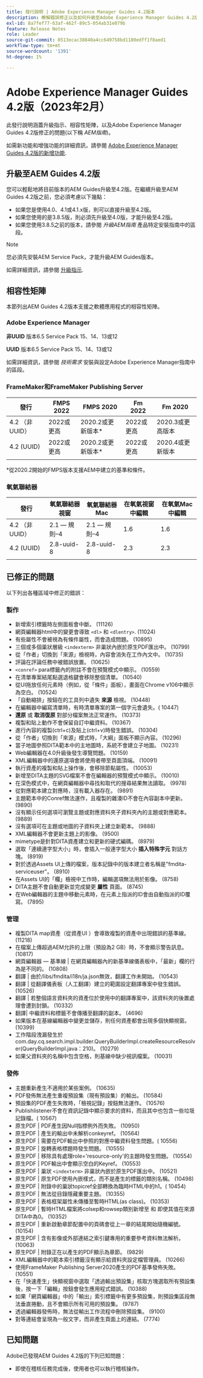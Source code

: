 ```yaml
---
title: 發行說明 | Adobe Experience Manager Guides 4.2版本
description: 瞭解錯誤修正以及如何升級至Adobe Experience Manager Guides 4.2版
exl-id: 8a7fef77-63af-462f-89c5-054ab31e079b
feature: Release Notes
role: Leader
source-git-commit: 0513ecac38840a4cc649758bd1180edff1f8aed1
workflow-type: tm+mt
source-wordcount: '1391'
ht-degree: 1%

---
```


# Adobe Experience Manager Guides 4.2版（2023年2月）

此發行說明涵蓋升級指示、相容性矩陣，以及Adobe Experience Manager Guides 4.2版修正的問題(以下稱 *AEM指南*)。

如需新功能和增強功能的詳細資訊，請參閱 [Adobe Experience Manager Guides 4.2版的新增功能](whats-new-4.2-release.md).

## 升級至AEM Guides 4.2版

您可以輕鬆地將目前版本的AEM Guides升級至4.2版。在繼續升級至AEM Guides 4.2版之前，您必須考慮以下幾點：
* 如果您是使用4.0、4.1或4.1.x版，則可以直接升級至4.2版。
* 如果您使用的是3.8.5版，則必須先升級至4.0版，才能升級至4.2版。
* 如果您使用3.8.5之前的版本，請參閱 *升級AEM指南* 產品特定安裝指南中的區段。

>[!NOTE]
>
>您必須先安裝AEM Service Pack，才能升級AEM Guides版本。

如需詳細資訊，請參閱 [升級指示](assets/Adobe-Experience-Manager-Guides-Upgrade-Instructions-EN.pdf).

## 相容性矩陣

本節列出AEM Guides 4.2版本支援之軟體應用程式的相容性矩陣。

### Adobe Experience Manager

**非UUID**
版本6.5 Service Pack 15、14、13或12

**UUID**
版本6.5 Service Pack 15、14、13或12

如需詳細資訊，請參閱 *技術需求* 安裝與設定Adobe Experience Manager指南中的區段。

### FrameMaker和FrameMaker Publishing Server

| 發行 | FMPS 2022 | FMPS 2020 | Fm 2022 | Fm 2020 |
| --- | --- | --- | --- | --- |
| 4.2 （非UUID） | 2022或更高 | 2020.2或更新版本* | 2022或更高 | 2020.3或更高版本 |
| 4.2 (UUID) | 2022或更高 | 2020.2或更新版本* | 2022或更高 | 2020.4或更新版本 |
| | | | |

*從2020.2開始的FMPS版本支援AEM中建立的基準和條件。

### 氧氣聯結器

| 發行 | 氧氣聯結器視窗 | 氧氣聯結器Mac | 在氧氣視窗中編輯 | 在氧氣Mac中編輯 |
| --- | --- | --- |--- |--- |
| 4.2 （非UUID） | 2.1 — 規則–4 | 2.1 — 規則–4 | 1.6 | 1.6 |
| 4.2 (UUID) | 2.8-uuid-8 | 2.8-uuid-8 | 2.3 | 2.3 |
|  |  |   |

## 已修正的問題

以下列出各種區域中修正的錯誤：

### 製作

* 新增索引標籤時左側面板會中斷。 (11126)
* 網頁編輯器html中的變更會導致 `<dl>` 和 `<dlentry>`. (11024)
* 有些屬性不會被視為有條件屬性，而會造成問題。 (10895)
* 三個或多個巢狀層級 `<indexterm>` 非巢狀內嵌於原生PDF匯出中。 (10799)
* 從「作者」切換到「來源」檢視時，內容會消失在工作內文中。 (10735)
* 評論在評論任務中被錯誤放置。 (10625)
* `<conref>` para標籤內的附註不會在預覽模式中顯示。 (10559)
* 在清單專案結尾點選退格鍵會移除整個清單。 (10540)
* 從UI拖放任何元素時（例如，從「條件」面板），畫面在Chrome v106中顯示為空白。 (10524)
* 「自動縮排」按鈕在的工具列中遺失 **來源** 檢視。 (10448)
* 在編輯器中編寫清單時，有時清單專案的第一個字元會遺失。( 10447)
* **還原** 或 **取消復原** 對部分檔案無法正常運作。 (10373)
* 複製和貼上動作不會保留自訂中繼資料。 (10367)
* 進行內容的複製(ctrl+c)及貼上(ctrl+v)時發生錯誤。 (10304)
* 從「作者」切換到「來源」模式時，「大綱」面板不顯示內容。 (10296)
* 當子地圖參照DITA範本中的主地圖時，系統不會建立子地圖。 (10231)
* Web編輯器在4.0升級後發生導覽問題。 (10159)
* XML編輯器中的還原選項會將使用者帶至頁面頂端。 (10091)
* 執行資產的複製和貼上操作後，會移除節點屬性。 (10053)
* 新增至DITA主題的SVG檔案不會在編輯器的預覽模式中顯示。 (10010)
* 在深色模式中，在網頁編輯器中尋找和取代的搜尋結果無法讀取。 (9978)
* 從對應範本建立對應時，沒有載入器存在。 (9891)
* 主題範本中的Conref無法運作，且複製的雜湊ID不會在內容副本中更新。 (9890)
* 沒有顯示任何選項可瀏覽主題或對應資料夾子資料夾內的主題或對應範本。 (9889)
* 沒有選項可在主題或地圖的子資料夾上建立新範本。 (9888)
* XML編輯器不會更新主題上的影像。 (9500)
* mimetype是針對DITA資產建立和更新的硬式編碼。 (8979)
* 選取「連續連字型大小」時，會插入一般連字型大小 **插入特殊字元** 對話方塊。 (8919)
* 對於透過Assets UI上傳的檔案，版本記錄中的版本建立者名稱是&quot;fmdita-serviceuser&quot;。 (8910)
* 在Assets UI的「欄」檢視中工作時，編輯選項無法用於影像。 (8758)
* DITA主題不會自動更新並完成變更 **屬性** 頁面。 (8745)
* 在Web編輯器的主題中移動元素時，在元素上指派的ID會由自動指派的ID覆寫。 (7895)

### 管理

* 複製DITA map資產（從資產UI ）會導致複製的資產中出現錯誤的基準線。 (11218)
* 在檔案上傳超過AEM允許的上限（預設為2 GB）時，不會顯示警告訊息。 (10817)
* 網頁編輯器 — 基準線 | 在網頁編輯器內的新基準線儀表板中，「最新」欄的行為是不同的。 (10808)
* 翻譯 | 由於/libs/fmdita/i18n/ja.json無效，翻譯工作未開始。 (10543)
* 翻譯 | 從翻譯儀表板（人工翻譯）建立的範圍設定翻譯專案中發生錯誤。 (10526)
* 翻譯 | 若整個語言資料夾的資產位於使用中的翻譯專案中，該資料夾的後置處理會遭到封鎖。 (10332)
* 翻譯| 中繼資料和標籤不會傳播至翻譯的副本。 (4696)
* 如果版本在基線編輯器中變更並儲存，則任何資產都會出現多個快顯視窗。 (10399)
* 工作階段洩漏發生於com.day.cq.search.impl.builder.QueryBuilderImpl.createResourceResolver(QueryBuilderImpl.java：210)。 (10279)
* 如果父資料夾的名稱中包含空格，則基線中缺少視訊檔案。 (10031)

### 發佈

* 主題重新產生不適用於某些案例。 (10635)
* PDF發佈無法產生重複預設集（現有預設集）的輸出。 (10584)
* 預設集的PDF產生失敗時，「檢視記錄」按鈕無法運作。 (10576)
* Publishlistener不會在資訊記錄中顯示要求的資料，而且其中也包含一些垃圾記錄檔。( 10567)
* 原生PDF | PDF產生因Null指標例外而失敗。 (10950)
* 原生PDF | 產生的輸出中未解析conkeyref。 (10564)
* 原生PDF | 需要在PDF輸出中參照的對應中繼資料發生問題。( 10556)
* 原生PDF | 旋轉表格標題時發生問題。 (10555)
* 原生PDF | 移除具有處理role=&#39;resource-only&#39;的主題時發生問題。 (10554)
* 原生PDF | PDF輸出中會顯示空白的Keyref。 (10553)
* 原生PDF | 巢狀 `<indexterm>` 非巢狀內嵌於原生PDF匯出中。 (10521)
* 原生PDF | 原生PDF使用內嵌樣式，而不是產生的標籤的類別名稱。 (10498)
* 原生PDF | 附錄中的巢狀topicref全部轉換為臨時HTML中的h1。( 10454)
* 原生PDF | 無法從目錄隱藏重要主題。 (10355)
* 原生PDF | 表格框架屬性未傳播至暫時HTML(as class)。 (10353)
* 原生PDF | 暫時HTML檔案將colsep和rowsep類別新增至 <td> 和 <th> 即使其值在來源DITA中為0。 (10352)
* 原生PDF | 重新啟動章節配置中的頁碼會從上一章的結尾開始隨機編號。 (10154)
* 原生PDF | 含有影像或外部連結之索引鍵專用的重要參考資料無法解析。 (10063)
* 原生PDF | 附錄正在以產生的PDF顯示為章節。 (9829)
* XML編輯器中的範本索引標籤沒有顯示給資料夾設定檔管理員。 (10266)
* 使用FrameMaker Publishing Server2020產生的PDF基準發佈失敗。 (10551)
* 在「快速產生」快顯視窗中選取「透過輸出預設集」核取方塊選取所有預設集後，按一下「編輯」按鈕會發生應用程式錯誤。 (10388)
* 如果「網頁編輯器」中的「輸出」索引標籤中有更多預設集，則預設集區段無法垂直捲動，且不會顯示所有可用的預設集。 (9787)
* 透過編輯器發佈時，無法從輸出工作流程中刪除預設集。 (9100)
* 對等連結會呈現為一般文字，而非產生頁面上的連結。 (7774)

## 已知問題

Adobe已發現AEM Guides 4.2版的下列已知問題：

* 即使在稽核任務完成後，使用者也可以執行稽核操作。
